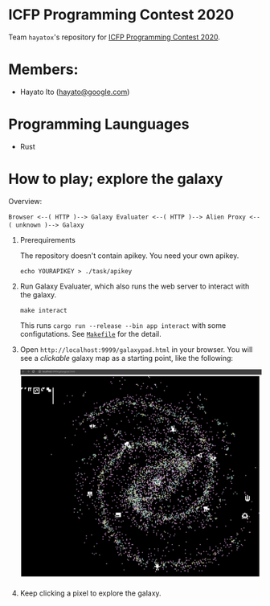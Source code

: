 # ICFP Programming Contest 2020

Team `hayatox`'s repository for
[ICFP Programming Contest 2020](https://icfpcontest2020.github.io/).

# Members:

- Hayato Ito (hayato@google.com)

# Programming Launguages

- Rust

# How to play; explore the galaxy

Overview:

```
Browser <--( HTTP )--> Galaxy Evaluater <--( HTTP )--> Alien Proxy <--( unknown )--> Galaxy
```

1. Prerequirements

   The repository doesn't contain apikey. You need your own apikey.

   ```shellsession
   echo YOURAPIKEY > ./task/apikey
   ```

2. Run Galaxy Evaluater, which also runs the web server to interact with the
   galaxy.

   ```shellsession
   make interact
   ```

   This runs `cargo run --release --bin app interact` with some configutations.
   See [`Makefile`](./Makefile) for the detail.

3. Open `http://localhost:9999/galaxypad.html` in your browser. You will see a
   _clickable_ galaxy map as a starting point, like the following:

   ![galaxy](./task/galaxy.png)

4. Keep clicking a pixel to explore the galaxy.
